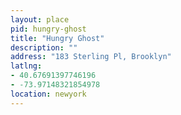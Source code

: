 ```yaml
---
layout: place
pid: hungry-ghost
title: "Hungry Ghost"
description: ""
address: "183 Sterling Pl, Brooklyn"
latlng:
- 40.67691397746196
- -73.97148321854978
location: newyork
---
```

